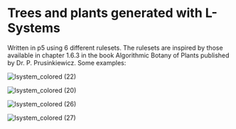 # Trees and plants generated with L-Systems

Written in p5 using 6 different rulesets. The rulesets are inspired by those available in chapter 1.6.3 in the book Algorithmic Botany of Plants published by Dr. P. Prusinkiewicz. Some examples: 

![lsystem_colored (22)](https://user-images.githubusercontent.com/54947763/142782669-659c0b6e-d36f-4956-9b62-44fdbd33a61f.jpg)

![lsystem_colored (20)](https://user-images.githubusercontent.com/54947763/142782678-4a14f620-1f07-462d-8433-9901678a3c60.jpg)

![lsystem_colored (26)](https://user-images.githubusercontent.com/54947763/142782684-30b49e38-0eed-4c31-bd71-16b71a5cd764.jpg)

![lsystem_colored (27)](https://user-images.githubusercontent.com/54947763/142782689-7f35576e-dd8b-4c81-ab71-a93e2c155914.jpg)

